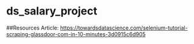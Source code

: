 # ds_salary_project

##Resources
Article: https://towardsdatascience.com/selenium-tutorial-scraping-glassdoor-com-in-10-minutes-3d0915c6d905
